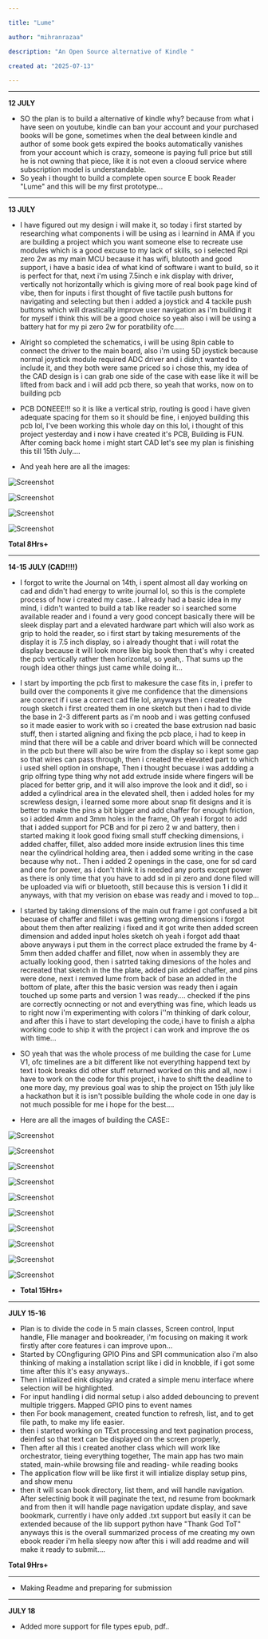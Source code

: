 ```yaml
---

title: "Lume"

author: "mihranrazaa"

description: "An Open Source alternative of Kindle "

created at: "2025-07-13"

---
```






----



**12 JULY**

- SO the plan is to build a alternative of kindle why? because from what i have seen on youtube, kindle can ban your account and your purchased books will be gone, sometimes when the deal between kindle and author of some book gets expired the books automatically vanishes from your account which is crazy, someone is paying full price but still he is not owning that piece, like it is not even a clooud service where subscription model is understandable.
- So yeah i thought to build a complete open source E book Reader "Lume" and this will be my first prototype...

---

**13 JULY**

- I have figured out my design i will make it, so today i first started by researching what components i will be using as i learnind in AMA if you are building a project which you want someone else to recreate use modules which is a good excuse to my lack of skills, so i selected Rpi zero 2w as my main MCU because it has wifi, blutooth and good support, i have a basic idea of what kind of software i want to build, so it is perfect for that, next i'm using 7.5inch e ink display with driver, vertically not horizontally which is giving more of real book page kind of vibe, then for inputs i first thought of five tactile push buttons for navigating and selecting but then i added a joystick and 4 tackile push buttons which will drastically improve user navigation as i'm building it for myself i think this will be a good choice so yeah also i will be using a battery hat for my pi zero 2w for poratbility ofc.....

- Alright so completed the schematics, i will be using 8pin cable to connect the driver to the main board, also i'm using 5D joystick because normal joystick module required ADC driver and i didn;t wanted to include it, and they both were same priced so i chose this, my idea of the CAD design is i can grab one side of the case with ease like it will be lifted from back and i will add pcb there, so yeah that works, now on to building pcb

- PCB DONEEE!!! so it is like a vertical strip, routing is good i have given adequate spacing for them so it should be fine, i enjoyed building this pcb lol, I've been working this whole day on this lol, i thought of this project yesterday and i now i have created it's PCB, Building is FUN. After coming back home i might start CAD let's see my plan is finishing this till 15th July....

- And yeah here are all the images:

![Screenshot](Assets/schem.png)

![Screenshot](Assets/pcbd.png)

![Screenshot](Assets/pcb.png)

![Screenshot](Assets/pcbb.png)

**Total 8Hrs+**

---

**14-15 JULY (CAD!!!!)**

- I forgot to write the Journal on 14th, i spent almost all day working on cad and didn't had energy to write journal lol, so this is the complete process of how i created my case.. I already had a basic idea in my mind, i didn't wanted to build a tab like reader so i searched some available reader and i found a very good concept basically there will be sleek display part and a elevated hardware part which will also work as grip to hold the reader, so i first start by taking mesurements of the display it is 7.5 inch display, so i already thought that i will rotat the display because it will look more like big book then that's why i created the pcb vertically rather then horizontal, so yeah,. That sums up the rough idea other things just came while doing it...

- I start by importing the pcb first to makesure the case fits in, i prefer to build over the components it give me confidence that the dimensions are coorect if i use a correct cad file lol, anyways then i created the rough sketch i first created them in one sketch but then i had to divide the base in 2-3 different parts as i'm noob and i was getting confused so it made easier to work with so i created the base extrusion nad basic stuff, then i started aligning and fixing the pcb place, i had to keep in mind that there will be a cable and driver board which will be connected in the pcb but there will also be wire from the display so i kept some gap so that wires can pass through, then i created the elevated part to which i used shell option in onshape, Then i thought becuase i was addding a grip olfring type thing why not add extrude inside where fingers will be placed for better grip, and it will also improve the look and it did!, so i added a cylindrical area in the elevated shell, then i added holes for my screwless design, i learned some more about snap fit designs and it is better to make the pins a bit bigger and add chaffer for enough friction, so i added 4mm and 3mm holes in the frame, Oh yeah i forgot to add that i added support for PCB and for pi zero 2 w and battery, then i started making it look good fixing small stuff checking dimensions, i added chaffer, fillet, also added more inside extrusion lines this time near the cylindrical holding area, then i added some writing in the case because why not.. Then i added 2 openings in the case, one for sd card and one for power, as i don't think it is needed any ports except power as there is only time that you have to add sd in pi zero and done filed will be uploaded via wifi or bluetooth, still because this is version 1 i did it anyways, with that my verision on ebase was ready and i moved to top...

- I started by taking dimensions of the main out frame i got confused a bit becuase of chaffer and fillet i was getting wrong dimensions i forgot about them then after realizing i fixed and it got write then added screen dimension and added input holes sketch oh yeah i forgot add thaat above anyways i put them in the correct place extruded the frame by 4-5mm then added chaffer and fillet, now when in assembly they are actually looking good, then i satrted taking dimesions of the holes and recreated that sketch in the the plate, added pin added chaffer, and pins were done, next i remved lume from back of base an added in the bottom of plate, after this the basic version was ready then i again touched up some parts and version 1 was ready.... checked if the pins are correctly ocnnecting or not and everything was fine, which leads us to right now i'm experimenting with colors i''m thinking of dark colour, and after this i have to start developing the code,i have to finish a alpha working code to ship it with the project i can work and improve the os with time...

- SO yeah that was the whole process of me building the case for Lume V1, ofc timelines are a bit different like not everything happend text by text i took breaks did other stuff returned worked on this and all, now i have to work on the code for this project, i have to shift the deadline to one more day, my previous goal was to ship the project on 15th july like a hackathon but it is isn't possible building the whole code in one day is not much possible for me i hope for the best....

- Here are all the images of building the CASE::

![Screenshot](Assets/rcad.png)

![Screenshot](Assets/rcad2.png)

![Screenshot](Assets/rcad3.png)

![Screenshot](Assets/rcad4.png)

![Screenshot](Assets/rcad5.png)

![Screenshot](Assets/ecad.png)

![Screenshot](Assets/ecad2.png)

![Screenshot](Assets/tcad3.png)

![Screenshot](Assets/tcad.png)

![Screenshot](Assets/bcad.png)

- **Total 15Hrs+**

---
**JULY 15-16**

- Plan is to divide the code in 5 main classes, Screen control, Input handle, FIle manager and bookreader, i'm focusing on making it work firstly after core features i can improve upon...
- Started by COngfiguring GPIO Pins and SPI communication also i'm also thinking of making a installation script like i did in knobble, if i got some time after this it's easy anyways..
- Then i intialized eink display and crated a simple menu interface where selection will be highlighted.
- For input handling i did normal setup i also added debouncing to prevent multiple triggers. Mapped GPIO pins to event names
- then For book management, created function to refresh, list, and to get file path, to make my life easier.
-  then i started working on TExt processing and text pagination process, deinfed so that text can be displayed on the screen properly,
-  Then after all this i created another class which will work like orchestrator, tieing everything together, The main app has two main stated, main-while browsing file and reading- while reading books
- The application flow will be like first it will intialize display setup pins, and show menu
- then it will scan book directory, list them, and will handle navigation. After selectinig book it will paginate the text, nd resume from bookmark and from then it will handle page navigation update display, and save bookmark, currently i have only added .txt support but easily it can be extended because of the lib support python have "Thank God ToT" anyways this is the overall summarized process of me creating my own ebook reader i'm hella sleepy now after this i will add readme and will make it ready to submit....

**Total 9Hrs+**

---

- Making Readme and preparing for submission

----
**JULY 18**

- Added more support for file types epub, pdf..